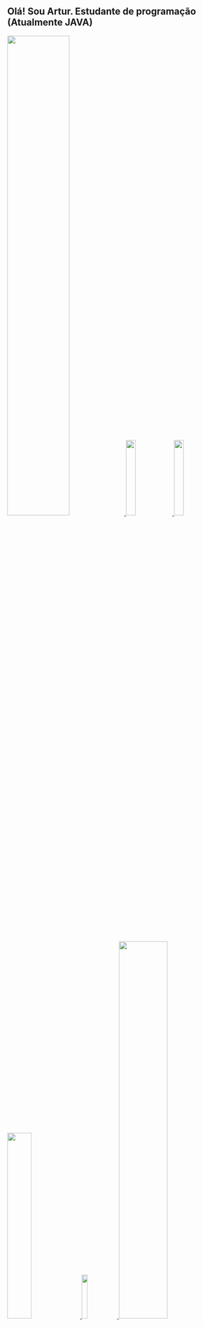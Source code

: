 ## Olá! Sou Artur. Estudante de programação (Atualmente JAVA)
<div align="left">
  <a href="https://github.com/22kun">
  <img width="53%" src="https://github-readme-stats.vercel.app/api?username=22kun&show_icons=true&theme=dark&include_all_commits=true&count_private=true"/>
  <img width="21%" src="https://encrypted-tbn0.gstatic.com/images?q=tbn:ANd9GcRTB1XNd7zac9ZAJs3LHlgHbGdhVsjyohiqHQ&usqp=CAU"> 
  <img width="21%" src="https://64.media.tumblr.com/8d886acaa51047616688ccff3c120362/tumblr_pmm9k29rDT1w1zmya_500.jpg">
</div>
  
<div align= left>
  <img width="33%" src="https://64.media.tumblr.com/d872ee2d15798315436e69164b94518d/653f8899b72d638a-e8/s540x810/65ff68953d798221a4a4b001f20cdf94dc699217.gifv">
  <img width="16%" src="https://c.tenor.com/i7jkNFeDsjYAAAAM/yui-hirasawa-k-on.gif">
  <img width="47%" src="https://github-readme-stats.vercel.app/api/top-langs/?username=22kun&layout=compact&langs_count=7&theme=dark"/>
</div>  
